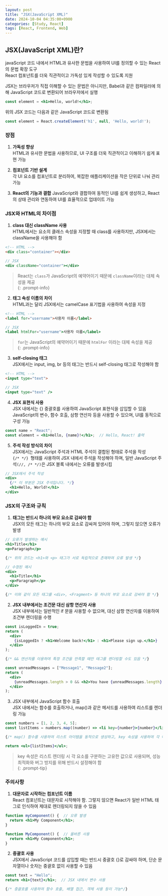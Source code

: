 ```yaml
---
layout: post
title: "JSX(JavaScript XML)"
date: 2024-10-04 04:35:00+0900
categories: [Study, React]
tags: [React, Frontend, Web]
---
```

## JSX(JavaScript XML)란?
javaScript 코드 내에서 HTML과 유사한 문법을 사용하여 UI를 정의할 수 있는 React의 문법 확장 도구  
React 컴포넌트를 더욱 직관적이고 가독성 있게 작성할 수 있도록 지원  

JSX는 브라우저가 직접 이해할 수 있는 문법은 아니지만, Babel과 같은 컴파일러에 의해 JavaScript 코드로 변환되어 브라우저에서 실행  

```jsx
const element = <h1>Hello, world!</h1>;
```

위의 JSX 코드는 다음과 같은 JavaScript 코드로 변환됨

```javascript
const element = React.createElement('h1', null, 'Hello, world!');
``` 

### 장점
1. **가독성 향상**  
   HTML과 유사한 문법을 사용하므로, UI 구조를 더욱 직관적이고 이해하기 쉽게 표현 가능  

2. **컴포넌트 기반 설계**  
   각 UI 요소를 컴포넌트로 분리하여, 복잡한 애플리케이션을 작은 단위로 나눠 관리 가능  

3. **React의 기능과 결합**
   JavaScript와 결합하여 동적인 UI를 쉽게 생성하고, React의 상태 관리와 연동하여 UI를 효율적으로 업데이트 가능  

### JSX와 HTML의 차이점
1.  **class 대신 className 사용**  
    HTML에서는 요소의 클래스 속성을 지정할 때 class를 사용하지만, JSX에서는 className을 사용해야 함

```html
<!-- HTML -->
<div class="container"></div>
```

```jsx
// JSX
<div className="container"></div>
``` 

> React는 ```class```가 JavaScript의 예약어이기 때문에 ```className```이라는 대체 속성을 제공  
{: .prompt-info}   

2.  **태그 속성 이름의 차이**  
    HTML과는 달리 JSX에서는 camelCase 표기법을 사용하여 속성을 지정  

```html
<!-- HTML -->
<label for="username">사용자 이름</label>
```

```jsx
// JSX
<label htmlFor="username">사용자 이름</label>
```
> ```for```는 JavaScript의 예약어이기 때문에 ```htmlFor``` 이라는 대체 속성을 제공   
{: .prompt-info}  

3.  **self-closing 태그**  
    JSX에서는 input, img, br 등의 태그는 반드시 self-closing 태그로 작성해야 함 

```html
<!-- HTML -->
<input type="text">
```

```jsx
// JSX
<input type="text" />
```

4.  **JSX 표현식 사용**  
    JSX 내에서는 {} 중괄호를 사용하여 JavaScript 표현식을 삽입할 수 있음  
    JavaScript의 변수, 함수 호출, 삼항 연산자 등을 사용할 수 있으며, UI를 동적으로 구성 가능   

```jsx
const name = "React";
const element = <h1>Hello, {name}!</h1>;  // Hello, React! 출력
```

5.  **주석 작성 방식의 차이**  
    JSX에서는 JavaScript 주석과 HTML 주석이 결합된 형태로 주석을 작성  
    ```{/* */} ```형태를 사용하여 JSX 내에서 주석을 작성해야 하며, 일반 JavaScript 주석```(//, /* */)```은 JSX 블록 내에서는 오류를 발생시킴

```jsx
// JSX에서 주석 작성
<div>
  {/* 이 부분은 JSX 주석입니다. */}
  <h1>Hello, World!</h1>
</div>
```

### JSX의 구조와 규칙
1.  **태그는 반드시 하나의 부모 요소로 감싸야 함**  
JSX의 모든 태그는 하나의 부모 요소로 감싸져 있어야 하며, 그렇지 않으면 오류가 발생

```jsx
// 오류가 발생하는 예시
<h1>Title</h1>
<p>Paragraph</p>

{/* 위의 코드는 <h1>와 <p> 태그가 서로 독립적으로 존재하여 오류 발생 */}

// 수정된 예시
<div>
  <h1>Title</h1>
  <p>Paragraph</p>
</div>

{/* 이와 같이 모든 태그를 <div>, <Fragment> 등 하나의 부모 요소로 감싸야 함 */}
```

2. **JSX 내부에서는 조건문 대신 삼항 연산자 사용**  
   JSX 내부에서는 일반적인 if 문을 사용할 수 없으며, 대신 삼항 연산자를 이용하여 조건부 렌더링을 수행

```jsx
const isLoggedIn = true;
return (
  <div>
    {isLoggedIn ? <h1>Welcome back!</h1> : <h1>Please sign up.</h1>}
  </div>
);

{/* && 연산자를 이용하여 특정 조건을 만족할 때만 태그를 렌더링할 수도 있음 */}

const unreadMessages = ["Message1", "Message2"];
return (
  <div>
    {unreadMessages.length > 0 && <h2>You have {unreadMessages.length} unread messages.</h2>}
  </div>
);
```

3. JSX 내부에서 JavaScript 함수 호출  
   JSX 내에서는 함수를 호출하거나, map()과 같은 메서드를 사용하여 리스트를 렌더링 가능

```jsx
const numbers = [1, 2, 3, 4, 5];
const listItems = numbers.map((number) => <li key={number}>{number}</li>);

{/* map() 함수를 사용하여 리스트 아이템을 동적으로 생성하고, key 속성을 사용하여 각 아이템을 고유하게 구분  */}

return <ul>{listItems}</ul>;
```

> key 속성은 리스트 렌더링 시 각 요소를 구분하는 고유한 값으로 사용되며, 성능 최적화와 버그 방지를 위해 반드시 설정해야 함  
{: .prompt-tip}  

### 주의사항  

1. **대문자로 시작하는 컴포넌트 이름**  
   React 컴포넌트는 대문자로 시작해야 함. 그렇지 않으면 React가 일반 HTML 태그로 인식하여 제대로 렌더링되지 않을 수 있음  

```jsx
function myComponent() {  // 오류 발생
  return <h1>My Component</h1>;
}

function MyComponent() {  // 올바른 사용
  return <h1>My Component</h1>;
}
``` 

2. **중괄호 사용**  
   JSX에서 JavaScript 코드를 삽입할 때는 반드시 중괄호 {}로 감싸야 하며, 단순 문자열이나 숫자는 중괄호 없이 사용할 수 있음

```jsx
const text = "Hello";
return <h1>{text}</h1>;  // JSX 내에서 변수 사용

{/* 중괄호를 사용하여 함수 호출, 배열 접근, 객체 사용 등이 가능*/}
``` 

